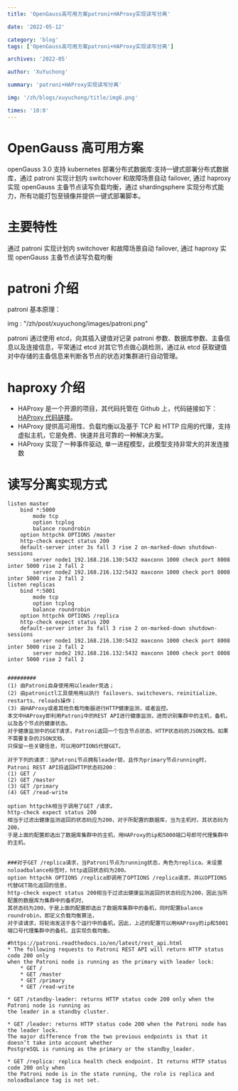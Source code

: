 ```yaml
---
title: 'OpenGauss高可用方案patroni+HAProxy实现读写分离'

date: '2022-05-12'

category: 'blog'
tags: ['OpenGauss高可用方案patroni+HAProxy实现读写分离']

archives: '2022-05'

author: 'XuYuchong'

summary: 'patroni+HAProxy实现读写分离'

img: '/zh/blogs/xuyuchong/title/img6.png'

times: '10:0'
---
```


# OpenGauss 高可用方案

openGauss 3.0 支持 kubernetes 部署分布式数据库:支持一键式部署分布式数据库，通过 patroni 实现计划内 switchover 和故障场景自动 failover, 通过 haproxy 实现 openGauss 主备节点读写负载均衡，通过 shardingsphere 实现分布式能力，所有功能打包至镜像并提供一键式部署脚本。

# 主要特性

通过 patroni 实现计划内 switchover 和故障场景自动 failover, 通过 haproxy 实现 openGauss 主备节点读写负载均衡

# patroni 介绍

patroni 基本原理：

img : "/zh/post/xuyuchong/images/patroni.png"

patroni 通过使用 etcd，向其插入键值对记录 patroni 参数、数据库参数、主备信息以及连接信息，平常通过 etcd 对其它节点做心跳检测，通过从 etcd 获取键值对中存储的主备信息来判断各节点的状态对集群进行自动管理。

# haproxy 介绍

- HAProxy 是一个开源的项目，其代码托管在 Github 上，代码链接如下：[HAProxy 代码链接](https://github.com/haproxy/haproxy)。
- HAProxy 提供高可用性、负载均衡以及基于 TCP 和 HTTP 应用的代理，支持虚拟主机，它是免费、快速并且可靠的一种解决方案。
- HAProxy 实现了一种事件驱动, 单一进程模型，此模型支持非常大的并发连接数

# 读写分离实现方式

```
listen master
    bind *:5000
        mode tcp
        option tcplog
        balance roundrobin
    option httpchk OPTIONS /master
    http-check expect status 200
    default-server inter 3s fall 3 rise 2 on-marked-down shutdown-sessions
        server node1 192.168.216.130:5432 maxconn 1000 check port 8008 inter 5000 rise 2 fall 2
        server node2 192.168.216.132:5432 maxconn 1000 check port 8008 inter 5000 rise 2 fall 2
listen replicas
    bind *:5001
        mode tcp
        option tcplog
        balance roundrobin
    option httpchk OPTIONS /replica
    http-check expect status 200
    default-server inter 3s fall 3 rise 2 on-marked-down shutdown-sessions
        server node1 192.168.216.130:5432 maxconn 1000 check port 8008 inter 5000 rise 2 fall 2
        server node2 192.168.216.132:5432 maxconn 1000 check port 8008 inter 5000 rise 2 fall 2


#########
(1) 由Patroni自身使用用以leader竞选；
(2) 由patronictl工具使用用以执行 failovers、switchovers、reinitialize、restarts、reloads操作；
(3) 由HAProxy或者其他负载均衡器进行HTTP健康监测，或者监控。
本文中HAProxy即利用Patroni中的REST API进行健康监测，进而识别集群中的主机，备机，以及各个节点的健康状态。
对于健康监测中的GET请求，Patroni返回一个包含节点状态、HTTP状态码的JSON文档。如果不需要复杂的JSON文档，
只保留一些关键信息，可以用OPTIONS代替GET。

对于下列的请求：当Patroni节点拥有leader锁，且作为primary节点running时，Patroni REST API将返回HTTP状态码200：
(1) GET /
(2) GET /master
(3) GET /primary
(4) GET /read-write

option httpchk相当于调用了GET /请求，
http-check expect status 200
相当于过滤出健康监测返回的状态码应为200，对于所配置的数据库，当为主机时，其状态码为200，
于是上面的配置即选出了数据库集群中的主机，用HAProxy的ip和5000端口号即可代理集群中的主机。


###对于GET /replica请求，当Patroni节点为running状态，角色为replica，未设置noloadbalance标签时，http返回状态码为200。
option httpchk OPTIONS /replica即调用了OPTIONS /replica请求，并以OPTIONS代替GET简化返回的信息，
http-check expect status 200相当于过滤出健康监测返回的状态码应为200，因此当所配置的数据库为集群中的备机时，
其状态码为200，于是上面的配置即选出了数据库集群中的备机，同时配置balance roundrobin，即定义负载均衡算法，
对于读请求，将轮询发送于各个运行中的备机，因此，上述的配置可以用HAProxy的ip和5001端口号代理集群中的备机，且实现负载均衡。

#https://patroni.readthedocs.io/en/latest/rest_api.html
* The following requests to Patroni REST API will return HTTP status code 200 only
when the Patroni node is running as the primary with leader lock:
    * GET /
    * GET /master
    * GET /primary
    * GET /read-write

* GET /standby-leader: returns HTTP status code 200 only when the Patroni node is running as
the leader in a standby cluster.

* GET /leader: returns HTTP status code 200 when the Patroni node has the leader lock.
The major difference from the two previous endpoints is that it doesn’t take into account whether
PostgreSQL is running as the primary or the standby_leader.

* GET /replica: replica health check endpoint. It returns HTTP status code 200 only when
the Patroni node is in the state running, the role is replica and noloadbalance tag is not set.
```
